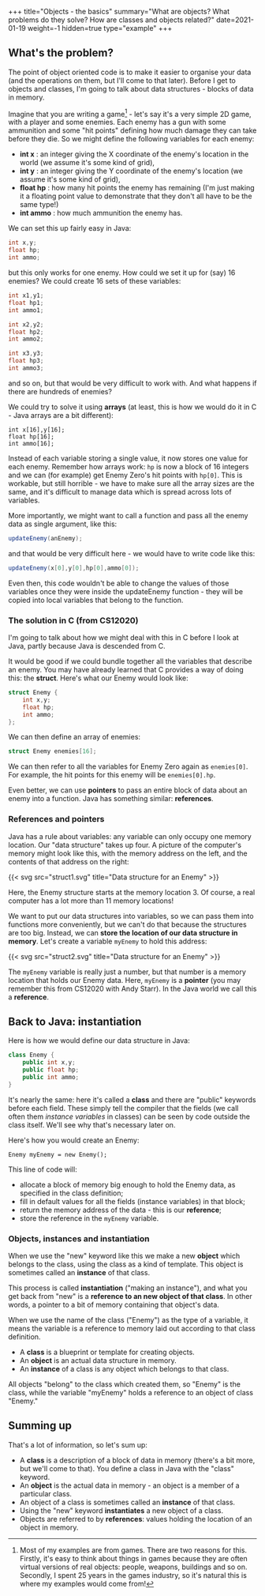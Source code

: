 +++
title="Objects - the basics"
summary="What are objects? What problems do they solve? How are classes and objects related?"
date=2021-01-19
weight=-1
hidden=true
type="example"
+++

    
## What's the problem?
The point of object oriented
code is to make it easier to organise your data (and the operations on
them, but I'll come to that later).
Before I get to objects and classes, I'm going to talk about data
structures - blocks of data in memory. 

Imagine that you are writing a game[^1] - let's say it's a very
simple 2D game, with a player and some enemies. Each enemy has
a gun with some ammunition and some "hit points" defining how
much damage they can take before they die. So we might define
the following variables for each enemy:
* **int x** : an integer giving the X coordinate of the enemy's location in the world
(we assume it's some kind of grid),
* **int y** : an integer giving the Y coordinate of the enemy's location
(we assume it's some kind of grid),
* **float hp** : how many hit points the enemy has remaining (I'm just
making it a floating point value to demonstrate that they don't all
have to be the same type!)
* **int ammo** : how much ammunition the enemy has.

We can set this up fairly easy in Java:
```java
int x,y;
float hp;
int ammo;
```
but this only works for one enemy. How could we set it up for (say)
16 enemies? We could create 16 sets of these variables:
```java
int x1,y1;
float hp1;
int ammo1;

int x2,y2;
float hp2;
int ammo2;

int x3,y3;
float hp3;
int ammo3;
```
and so on, but that would be very difficult to work with. And what 
happens if
there are hundreds of enemies?

We could try to solve it using **arrays** (at least, this is how
we would do it in C - Java arrays are a bit different):
```
int x[16],y[16];
float hp[16];
int ammo[16];
```
Instead of each variable storing a single value, it now stores one value for
each enemy. Remember how arrays work: ```hp``` is now a block of 16 integers
and we can (for example) get Enemy Zero's hit points with ```hp[0]```. This is
workable, but still horrible - we have to make sure all the array sizes are
the same, and it's difficult to manage data which is spread across lots of
variables. 

More importantly, we might want to call a function and pass all the enemy data
as single argument, like this:
```java
updateEnemy(anEnemy);
```
and that would be very difficult here - we would have to write code like this:
```java
updateEnemy(x[0],y[0],hp[0],ammo[0]);
```
Even then, this code wouldn't be able to change
the values of those variables once they were inside the updateEnemy
function - they will be copied into local variables that belong to the
function.

### The solution in C (from CS12020)
I'm going to talk about how we might deal with this in C before I
look at Java, partly because Java is descended from C.

It would be good if we could bundle together all the variables that
describe an enemy.
You may have already learned that C provides a way of doing this:
the **struct**. Here's what our Enemy would look like:
```c
struct Enemy {
    int x,y;
    float hp;
    int ammo;
};
```
We can then define an array of enemies:
```c
struct Enemy enemies[16];
```
We can then refer to all the variables for Enemy Zero again as 
```enemies[0]```. For example, the hit points for this enemy will be
```enemies[0].hp```.

Even better, we can use **pointers** to pass
an entire block of data about an enemy into a function. Java has something
similar: **references**.

### References and pointers
Java has a rule about variables: any variable can only occupy one memory
location. Our "data structure" takes up four. A picture of the computer's
memory might look like this, with the memory address on the left, and the
contents of that address on the right:

{{< svg src="struct1.svg" title="Data structure for an Enemy" >}}

Here, the Enemy structure starts at the memory location 3. 
Of course, a real computer has a lot more than 11 memory locations!

We want to put our data structures into variables, so we can pass them
into functions more conveniently, but we can't do that because the
structures are too big. 
Instead, we can **store the location of our data structure in memory**.
Let's create a variable ```myEnemy``` to hold this address:

{{< svg src="struct2.svg" title="Data structure for an Enemy" >}}

The ```myEnemy``` variable is really just a number, but that number is 
a memory location that holds our Enemy data. Here, ```myEnemy``` is a
**pointer** (you may remember this from CS12020 with Andy Starr).
In the Java world we call this a **reference**.

## Back to Java: instantiation
Here is how we would define our data structure in Java:
```java
class Enemy {
    public int x,y;
    public float hp;
    public int ammo;
}
```
It's nearly the same: here it's called a **class** and there are
"public" keywords before each field. These simply tell the compiler
that the fields (we call often them *instance variables* in classes)
can be seen by code outside the class itself. We'll see why that's
necessary later on.

Here's how you would create an Enemy:
```
Enemy myEnemy = new Enemy();
```
This line of code will:
* allocate a block of memory big enough to hold the Enemy data, as specified
in the class definition;
* fill in default values for all the fields (instance variables) in that
block;
* return the memory address of the data - this is our **reference**;
* store the reference in the ```myEnemy``` variable.

### Objects, instances and instantiation
When we use the "new" keyword like this we make a new **object** which
belongs to the class, using the class as a kind of template. This object
is sometimes called an **instance** of that class.

This process is called **instantiation** ("making an instance"),
and what you get back
from "new" is a **reference to an new object of that class**. In
other words, a pointer to a bit of memory containing that object's data.

When we use the name of the class ("Enemy") as the type of a variable,
it means the variable is a reference to memory laid out according to
that class definition.

* A **class** is a blueprint or template for creating objects.
* An **object** is an actual data structure in memory.
* An **instance** of a class is any object which belongs to that class.

All objects "belong" to the class which created them, so "Enemy" is the class,
while the variable "myEnemy" holds a reference to an object of class "Enemy."

## Summing up
That's a lot of information, so let's sum up:
* A **class** is a description of a block of data in memory
(there's a bit more, but we'll come to that).
You define a class in Java with the "class" keyword.
* An **object** is the actual data in memory - an object is a member of
a particular class.
* An object of a class is sometimes called an **instance** of that class.
* Using the "new" keyword **instantiates** a new object of a class.
* Objects are referred to by **references**: values
holding the location of an object in memory.


[^1]: Most of my examples are from games. There are two reasons
for this. Firstly, it's easy to think about things in games
because they are often virtual versions of real objects: people,
weapons, buildings and so on. Secondly, I spent 25 years in the 
games industry, so it's natural this is where my examples would
come from!
